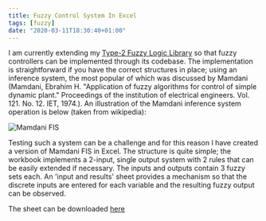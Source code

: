 ```yaml
---
title: Fuzzy Control System In Excel
tags: [fuzzy]
date: "2020-03-11T18:30:40+01:00"
---
```


I am currently extending my [Type-2 Fuzzy Logic Library](/portfolio/type2fuzzylibrary/type2fuzzylibrary) so that  fuzzy controllers can be implemented through its codebase. The implementation is straightforward if you have the correct structures in place; using an inference system, the most popular of which was discussed by Mamdani (Mamdani, Ebrahim H. "Application of fuzzy algorithms for control of simple dynamic plant." Proceedings of the institution of electrical engineers. Vol. 121. No. 12. IET, 1974.). An illustration of the Mamdani inference system operation is below (taken from wikipedia):

![Mamdani FIS](/post/img/fuzzy_inference.jpg)

Testing such a system can be a challenge and for this reason I have created a version of Mamdani FIS in Excel. The structure is quite simple; the workbook implements a 2-input, single output system with 2 rules that can be easily extended if necessary. The inputs and outputs contain 3 fuzzy sets each. An 'input and results' sheet provides a mechanism so that the discrete inputs are entered for each variable and the resulting fuzzy output can be observed.

The sheet can be downloaded [here](/post/files/fuzzy_system.xlsx)